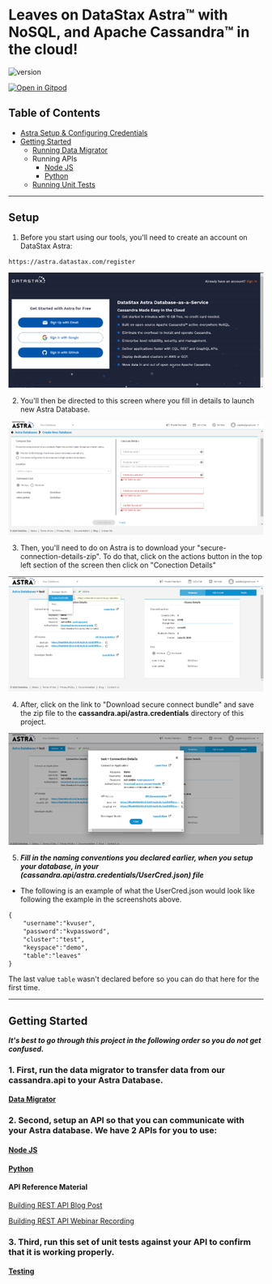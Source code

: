 # Leaves on DataStax Astra™ with NoSQL, and Apache Cassandra™ in the cloud! 

![version](https://img.shields.io/badge/version-0.0.2-blue)

[![Open in Gitpod](https://gitpod.io/button/open-in-gitpod.svg)](https://gitpod.io/#https://github.com/anant/cassandra.api.git)

## Table of Contents

- [Astra Setup & Configuring Credentials](#setup) 
- [Getting Started](#Getting-Started)
	- [Running Data Migrator](#Data-Migrator)
	- Running APIs
		- [Node JS](#Node-js)
		- [Python](#python)
	- [Running Unit Tests](#testing)
  
---

## Setup


1. Before you start using our tools, you'll need to create an account on DataStax Astra:
```
https://astra.datastax.com/register
```

![Astra](Assets/../Assets/Images/astra5.png)

2. You'll then be directed to this screen where you fill in details to launch new Astra Database.

![Astra](Assets/../Assets/Images/astra6.png)

3. Then, you'll need to do on Astra is to download your "secure-connection-details-zip". To do that, click on the actions button in the top left section of the screen then click on "Conection Details"

![Astra](Assets/../Assets/Images/astra7.png)

4. After, click on the link to "Download secure connect bundle" and save the zip file to the **cassandra.api/astra.credentials** directory of this project. 

![Astra](Assets/../Assets/Images/astra8.png)

5. ***Fill in the naming conventions you declared earlier, when you setup your database, in your (cassandra.api/astra.credentials/UserCred.json) file***
- The following is an example of what the UserCred.json would look like following the example in the screenshots above.

```
{ 
    "username":"kvuser", 
    "password":"kvpassword", 
    "cluster":"test", 
    "keyspace":"demo", 
    "table":"leaves"
}
```

The last value ``table`` wasn't declared before so you can do that here for the first time.

---

## Getting Started

***It's best to go through this project in the following order so you do not get confused.***



### 1. First, run the data migrator to transfer data from our cassandra.api to your Astra Database.

#### [Data Migrator](https://github.com/Anant/cassandra.api/tree/master/astra.import)



### 2. Second, setup an API so that you can communicate with your Astra database. We have 2 APIs for you to use:


#### [Node JS](https://github.com/Anant/cassandra.api/tree/master/astra.api/leaves.api.node)


#### [Python](https://github.com/Anant/cassandra.api/tree/master/astra.api/leaves.api.python)


#### API Reference Material

[Building REST API Blog Post](https://blog.anant.us/building-a-rest-api-with-cassandra-on-datastax-astra-using-python-and-node/)

[Building REST API Webinar Recording](https://www.youtube.com/watch?v=O64pJa3eLqs)



### 3. Third, run this set of unit tests against your API to confirm that it is working properly.

#### [Testing](https://github.com/Anant/cassandra.api/tree/master/astra.api/leaves.api.tests)
